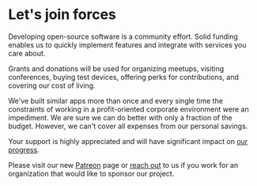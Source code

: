 Let's join forces
=================

Developing open-source software is a community effort. Solid funding
enables us to quickly implement features and integrate with services
you care about.

Grants and donations will be used for organizing meetups, visiting
conferences, buying test devices, offering perks for contributions,
and covering our cost of living.

We've built similar apps more than once and every single time the
constraints of working in a profit-oriented corporate environment were
an impediment. We are sure we can do better with only a fraction of the
budget. However, we can't cover all expenses from our personal savings.

Your support is highly appreciated and will have significant impact on
[our progress](https://github.com/photoprism/photoprism/wiki/Project-Status).

Please visit our new [Patreon](https://www.patreon.com/photoprism)
page or [reach out](mailto:hello@photoprism.org) to us if you work for
an organization that would like to sponsor our project.
